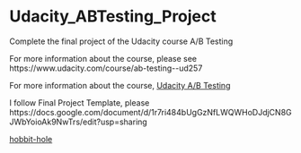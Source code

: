 # Udacity_ABTesting_Project
Complete the final project of the Udacity course A/B Testing
</p>For more information about the course, please see https://www.udacity.com/course/ab-testing--ud257
</p>For more information about the course, <a href = "https://www.udacity.com/course/ab-testing--ud257" title = "Udacity A/B Testing">Udacity A/B Testing</a>
</p>I follow Final Project Template, please https://docs.google.com/document/d/1r7ri484bUgGzNfLWQWHoDJdjCN8GJWbYoioAk9NwTrs/edit?usp=sharing

<a href="https://en.wikipedia.org/wiki/Hobbit#Lifestyle" title="Hobbit lifestyles">hobbit-hole</a>
